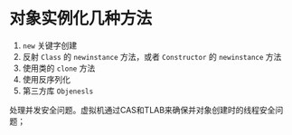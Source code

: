 # 对象实例化几种方法

1.  `new` 关键字创建
2. 反射 `Class` 的 `newinstance` 方法，或者 `Constructor` 的 `newinstance` 方法
3. 使用类的 `clone` 方法
4. 使用反序列化
5. 第三方库 `Objenesls` 

 处理并发安全问题。虚拟机通过CAS和TLAB来确保并对象创建时的线程安全问题；